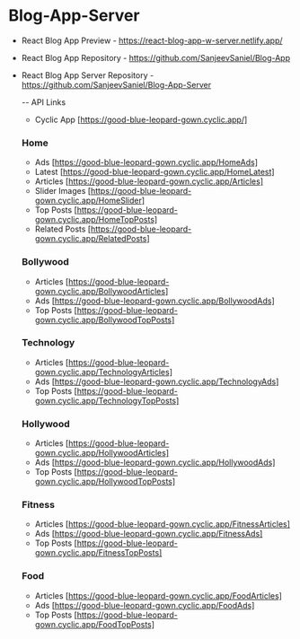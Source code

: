 # Blog-App-Server

- React Blog App Preview - https://react-blog-app-w-server.netlify.app/
- React Blog App Repository - https://github.com/SanjeevSaniel/Blog-App
- React Blog App Server Repository - https://github.com/SanjeevSaniel/Blog-App-Server

    -- API Links
    
    - Cyclic App [https://good-blue-leopard-gown.cyclic.app/]

    ### Home
    - Ads [https://good-blue-leopard-gown.cyclic.app/HomeAds]
    - Latest [https://good-blue-leopard-gown.cyclic.app/HomeLatest]
    - Articles [https://good-blue-leopard-gown.cyclic.app/Articles]
    - Slider Images [https://good-blue-leopard-gown.cyclic.app/HomeSlider]
    - Top Posts [https://good-blue-leopard-gown.cyclic.app/HomeTopPosts]
    - Related Posts [https://good-blue-leopard-gown.cyclic.app/RelatedPosts]

    ### Bollywood
    - Articles [https://good-blue-leopard-gown.cyclic.app/BollywoodArticles]
    - Ads [https://good-blue-leopard-gown.cyclic.app/BollywoodAds]
    - Top Posts [https://good-blue-leopard-gown.cyclic.app/BollywoodTopPosts]

    ### Technology
    - Articles [https://good-blue-leopard-gown.cyclic.app/TechnologyArticles]
    - Ads [https://good-blue-leopard-gown.cyclic.app/TechnologyAds]
    - Top Posts [https://good-blue-leopard-gown.cyclic.app/TechnologyTopPosts]

    ### Hollywood
    - Articles [https://good-blue-leopard-gown.cyclic.app/HollywoodArticles]
    - Ads [https://good-blue-leopard-gown.cyclic.app/HollywoodAds]
    - Top Posts [https://good-blue-leopard-gown.cyclic.app/HollywoodTopPosts]

    ### Fitness
    - Articles [https://good-blue-leopard-gown.cyclic.app/FitnessArticles]
    - Ads [https://good-blue-leopard-gown.cyclic.app/FitnessAds]
    - Top Posts [https://good-blue-leopard-gown.cyclic.app/FitnessTopPosts]

    ### Food
    - Articles [https://good-blue-leopard-gown.cyclic.app/FoodArticles]
    - Ads [https://good-blue-leopard-gown.cyclic.app/FoodAds]
    - Top Posts [https://good-blue-leopard-gown.cyclic.app/FoodTopPosts]
